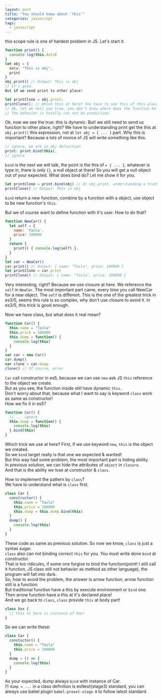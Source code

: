 ```yaml
---
layout: post
title: "You should know about `this`"
categories: javascript
tags:
  - javascript
---
```


this scope rule is one of hardest problem in JS. Let's start it.

```js
function print() {
  console.log(this.data)
}
let obj = {
  data: "This is obj",
  print
}
obj.print() // Output: This is obj
// It's good.
But if we send print to other place?

let printClone = obj.print;
printClone(); // Which this at here? You have to see this of this place then you will know
// Ok, let me tell you true, you don't know where does the function be send, so you also can't know which this at there.
// The behavior is totally can not be prediction.
```

Ok, now we see the true: this is dynamic. But! we still need to send us function to other place, right? We have to understanding print get the this at `obj.print()` this expression, not at `let obj = { ... }` part. Why this is important? Because a lots of novice of JS will write something like this.

```js
// ignore, we are in obj definition
print: print.bind(this),
// ignore
```

`bind` is the next we will talk, the point is the this of `= { ... }`, whatever is type in, there is only `{}`,
a null object at there! So you will get a null object out of your expected. What does bind do? Let me show it for you.

```js
let printClone = print.bind(obj) // Or obj.print, understanding a truth: function has no relation with any object before we bind(and some other operation) it.
printClone() // Output: This is obj
```

`bind` return a new function, combine by a function with a object, use object to be new function's `this`.

But we of course want to define function with it's user. How to do that?

```js
function NewCar() {
  let self = {
    name: 'Tasla',
    price: 100000
  }
  return {
    print() { console.log(self) },
  }
}
let car = NewCar()
car.print() // Output: { name: "Tasla", price: 100000 }
let printClone = car.print
printClone() // Output: { name: "Tasla", price: 100000 }
```

Very interesting, right? Because we use closure at here. We reference the `self` in `NewCar`. The most important part came, every time you call NewCar for a new object. The `self` is different. This is the one of the greatest trick in es3/5, seems this rule is so complex, why don't use closure to avoid it. In es3/5, this trick is good enough.

Now we have class, but what does it real mean?

```javascript
function Car() {
  this.name = "Tasla"
  this.price = 100000
  this.dump = function() {
    console.log(this)
  }
}
var car = new Car()
car.dump()
var clone = car.dump
clone() // Of course, error
```

`Car` call constructor in es5, because we can use `new` ask JS `this` reference to the object we create.<br>
But as you see, the function inside still have dynamic `this`.<br>
Don't worry about that, because what I want to say is keyword `class` work as same as constructor!<br>
How we fix it in es5?

```javascript
function Car() {
  // ... ignore
  this.dump = function() {
    console.log(this)
  }.bind(this)
}
```

Which trick we use at here? First, if we use keyword `new`, `this` is the object we created.<br>
So we `bind` target really is that one we expected & wanted!<br>
But this way had some problem, the most important part is hiding ability.<br>
In previous solution, we can hide the attributes of `object` in `closure`.<br>
And that is the ability we lose at constructor & `class`.<br>

How to implement the pattern by `class`?<br>
We have to understand what is `class` first.<br>

```javascript
class Car {
  constructor() {
    this.name = "Tasla"
    this.price = 100000
    this.dump = this.dump.bind(this)
  }
  dump() {
    console.log(this)
  }
}
```

These code as same as previous solution. So now we know, `class` is just a syntax sugar.<br>
`class` also can not binding correct `this` for you. You must write done `bind` at constructor.<br>
That is too ridicules, if some one forgive to bind the function(point! I still call it function,
JS class still not behavior as method as other language), the program will fall into dark.<br>
So, how to avoid the problem, the answer is arrow function, arrow function still is a function.<br>
But traditional function have a this by execute environment or `bind` one.<br>
Then arrow function have a this at it's declared place!<br>
And we go back to `class`, `class` provide `this` at body part!<br>

```javascript
class Xxx {
  // this at here is instance of Xxx!
}
```

So we can write these:

```javascript
class Car {
  constuctor() {
    this.name = "Tasla"
    this.price = 100000
  }
  dump = () => {
    console.log(this)
  }
}
```

As your expected, dump always `bind` with instance of Car.<br>
!!! `dump = ...` in a class definition is esNext(stage3) standard, you can always use babel plugin `babel-preset-stage-0` to follow latest standard.
